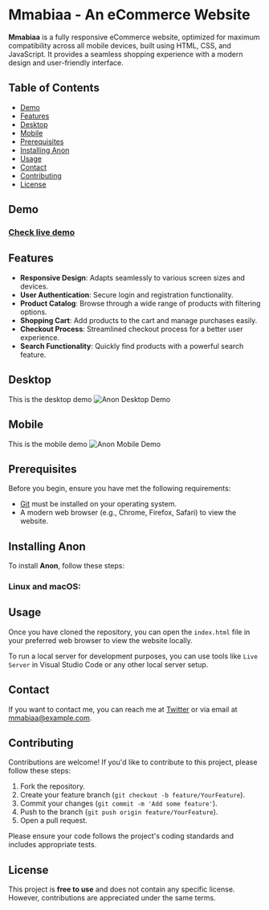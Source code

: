 # Mmabiaa - An eCommerce Website

**Mmabiaa** is a fully responsive eCommerce website, optimized for maximum compatibility across all mobile devices, built using HTML, CSS, and JavaScript. It provides a seamless shopping experience with a modern design and user-friendly interface.

## Table of Contents

- [Demo](#demo)
- [Features](#features)
- [Desktop](#desktop)
- [Mobile](#mobile)
- [Prerequisites](#prerequisites)
- [Installing Anon](#installing-anon)
- [Usage](#usage)
- [Contact](#contact)
- [Contributing](#contributing)
- [License](#license)

## Demo

### [Check live demo](https://ecommerce-website-beta-black.vercel.app/)

## Features

- **Responsive Design**: Adapts seamlessly to various screen sizes and devices.
- **User Authentication**: Secure login and registration functionality.
- **Product Catalog**: Browse through a wide range of products with filtering options.
- **Shopping Cart**: Add products to the cart and manage purchases easily.
- **Checkout Process**: Streamlined checkout process for a better user experience.
- **Search Functionality**: Quickly find products with a powerful search feature.

## Desktop
This is the desktop demo
![Anon Desktop Demo](./website-demo-image/desktop.png "Desktop Demo")

## Mobile
This is the mobile demo
![Anon Mobile Demo](./website-demo-image/mobile.png "Mobile Demo")

## Prerequisites

Before you begin, ensure you have met the following requirements:

* [Git](https://git-scm.com/downloads "Download Git") must be installed on your operating system.
* A modern web browser (e.g., Chrome, Firefox, Safari) to view the website.

## Installing Anon

To install **Anon**, follow these steps:

### Linux and macOS:









## Usage

Once you have cloned the repository, you can open the `index.html` file in your preferred web browser to view the website locally. 

To run a local server for development purposes, you can use tools like `Live Server` in Visual Studio Code or any other local server setup.

## Contact

If you want to contact me, you can reach me at [Twitter](https://www.twitter.com/mmabiaa) or via email at mmabiaa@example.com.

## Contributing

Contributions are welcome! If you'd like to contribute to this project, please follow these steps:

1. Fork the repository.
2. Create your feature branch (`git checkout -b feature/YourFeature`).
3. Commit your changes (`git commit -m 'Add some feature'`).
4. Push to the branch (`git push origin feature/YourFeature`).
5. Open a pull request.

Please ensure your code follows the project's coding standards and includes appropriate tests.

## License

This project is **free to use** and does not contain any specific license. However, contributions are appreciated under the same terms.


